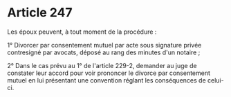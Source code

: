 # Article 247

Les époux peuvent, à tout moment de la procédure :

1° Divorcer par consentement mutuel par acte sous signature privée contresigné par avocats, déposé au rang des minutes d'un notaire ;

2° Dans le cas prévu au 1° de l'article 229-2, demander au juge de constater leur accord pour voir prononcer le divorce par consentement mutuel en lui présentant une convention réglant les conséquences de celui-ci.
